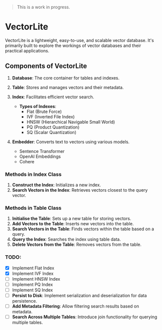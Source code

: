 > This is a work in progress.

# VectorLite
VectorLite is a lightweight, easy-to-use, and scalable vector database. It's primarily built to explore the workings of vector databases and their practical applications.

## Components of VectorLite 

1. **Database**: The core container for tables and indexes.
2. **Table**: Stores and manages vectors and their metadata.
3. **Index**: Facilitates efficient vector search.
   - **Types of Indexes**:
     - Flat (Brute Force)
     - IVF (Inverted File Index)
     - HNSW (Hierarchical Navigable Small World)
     - PQ (Product Quantization)
     - SQ (Scalar Quantization)

4. **Embedder**: Converts text to vectors using various models.
   - Sentence Transformer
   - OpenAI Embeddings
   - Cohere

### Methods in Index Class
1. **Construct the Index**: Initializes a new index.
2. **Search Vectors in the Index**: Retrieves vectors closest to the query vector.

### Methods in Table Class
1. **Initialise the Table**: Sets up a new table for storing vectors.
2. **Add Vectors to the Table**: Inserts new vectors into the table.
3. **Search Vectors in the Table**: Finds vectors within the table based on a query.
4. **Query the Index**: Searches the index using table data.
5. **Delete Vectors from the Table**: Removes vectors from the table.

### TODO:
- [x] Implement Flat Index
- [x] Implement IVF Index
- [ ] Implement HNSW Index
- [ ] Implement PQ Index
- [ ] Implement SQ Index
- [ ] **Persist to Disk**: Implement serialization and deserialization for data persistence.
- [ ] **Add Metadata Filtering**: Allow filtering search results based on metadata.
- [ ] **Search Across Multiple Tables**: Introduce join functionality for querying multiple tables.